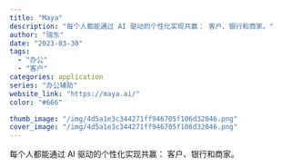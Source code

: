 ```yaml
---
title: "Maya"
description: "每个人都能通过 AI 驱动的个性化实现共赢： 客户、银行和商家。"
author: "瑞东"
date: "2023-03-30"
tags:
  - "办公"
  - "客户"
categories: application
series: "办公辅助"
website_link: "https://maya.ai/"
color: "#666"

thumb_image: "/img/4d5a1e3c344271ff946705f106d32046.png"
cover_image: "/img/4d5a1e3c344271ff946705f106d32046.png"
---
```


每个人都能通过 AI 驱动的个性化实现共赢： 客户、银行和商家。